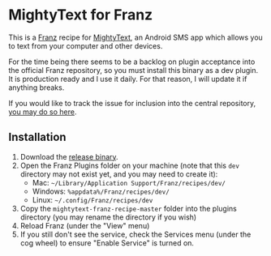 # MightyText for Franz

This is a [Franz](https://meetfranz.com/) recipe for [MightyText](https://mightytext.net/), an Android SMS app which allows you to text from your computer and other devices. 

For the time being there seems to be a backlog on plugin acceptance into the official Franz repository, so you must install this binary as a dev plugin. It is production ready and I use it daily. For that reason, I will update it if anything breaks.

If you would like to track the issue for inclusion into the central repository, [you may do so here](https://github.com/meetfranz/plugins/issues/50).

## Installation

1. Download the [release binary](https://github.com/brianjohnhanna/mightytext-franz-recipe/archive/master.zip).
2. Open the Franz Plugins folder on your machine (note that this `dev` directory may not exist yet, and you may need to create it):
    * Mac: `~/Library/Application Support/Franz/recipes/dev/`
    * Windows: `%appdata%/Franz/recipes/dev/`
    * Linux: `~/.config/Franz/recipes/dev`
3. Copy the `mightytext-franz-recipe-master` folder into the plugins directory (you may rename the directory if you wish)
4. Reload Franz (under the "View" menu)
5. If you still don't see the service, check the Services menu (under the cog wheel) to ensure "Enable Service" is turned on.
